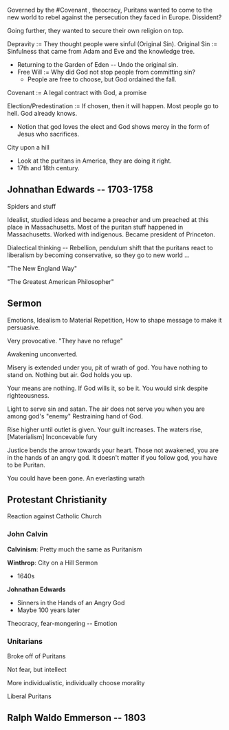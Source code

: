 Governed by the #Covenant , theocracy, Puritans wanted to come to the new world to rebel against the persecution they faced in Europe. Dissident? 

Going further, they wanted to secure their own religion on top.

Depravity := They thought people were sinful (Original Sin).
Original Sin := Sinfulness that came from Adam and Eve and the knowledge tree.
- Returning to the Garden of Eden -- Undo the original sin.
- Free Will := Why did God not stop people from committing sin?
	- People are free to choose, but God ordained the fall.

Covenant := A legal contract with God, a promise

Election/Predestination := If chosen, then it will happen. Most people go to hell. God already knows.
- Notion that god loves the elect and God shows mercy in the form of Jesus who sacrifices.

City upon a hill
- Look at the puritans in America, they are doing it right.
- 17th and 18th century.

## Johnathan Edwards -- 1703-1758

Spiders and stuff

Idealist, studied ideas and became a preacher and um preached at this place in Massachusetts.
Most of the puritan stuff happened in Massachusetts.
Worked with indigenous.
Became president of Princeton.

Dialectical thinking -- Rebellion, pendulum shift that the puritans react to liberalism by becoming conservative, so they go to new world ...

"The New England Way"

"The Greatest American Philosopher"

## Sermon

Emotions, Idealism to Material
Repetition, How to shape message to make it persuasive.

Very provocative.
"They have no refuge"

Awakening unconverted.

Misery is extended under you, pit of wrath of god.
You have nothing to stand on.
Nothing but air.
God holds you up.

Your means are nothing.
If God wills it, so be it.
You would sink despite righteousness.

Light to serve sin and satan.
The air does not serve you when you are among god's "enemy"
Restraining hand of God.

Rise higher until outlet is given.
Your guilt increases.
The waters rise, [Materialism]
Inconcevable fury

Justice bends the arrow towards your heart.
Those not awakened, you are in the hands of an angry god.
It doesn't matter if you follow god, you have to be Puritan.

You could have been gone.
An everlasting wrath

## Protestant Christianity

Reaction against Catholic Church

### John Calvin

**Calvinism**: Pretty much the same as Puritanism

**Winthrop**: City on a Hill Sermon
- 1640s

**Johnathan Edwards**
- Sinners in the Hands of an Angry God
- Maybe 100 years later

Theocracy, fear-mongering -- Emotion

### Unitarians

Broke off of Puritans

Not fear, but intellect

More individualistic, individually choose morality

Liberal Puritans

## Ralph Waldo Emmerson -- 1803

